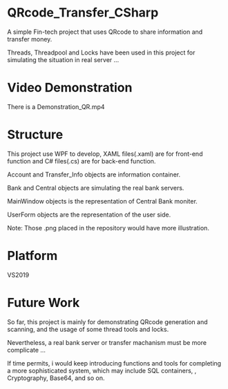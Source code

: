 # QRcode_Transfer_CSharp
A simple Fin-tech project that uses QRcode to share information and transfer money. 

Threads, Threadpool and Locks have been used in this project for simulating the situation in real server ...

# Video Demonstration
There is a Demonstration_QR.mp4

# Structure
This project use WPF to develop, XAML files(.xaml) are for front-end function and C# files(.cs) are for back-end function.

Account and Transfer_Info objects are information container.

Bank and Central objects are simulating the real bank servers.

MainWindow objects is the representation of Central Bank moniter.

UserForm objects are the representation of the user side.

Note: Those .png placed in the repository would have more illustration.

# Platform
VS2019

# Future Work
So far, this project is mainly for demonstrating QRcode generation and scanning, and the usage of some thread tools and locks.

Nevertheless, a real bank server or transfer machanism must be more complicate ...

If time permits, i would keep introducing functions and tools for completing a more sophisticated system, which may include SQL containers, , Cryptography, Base64, and so on.
